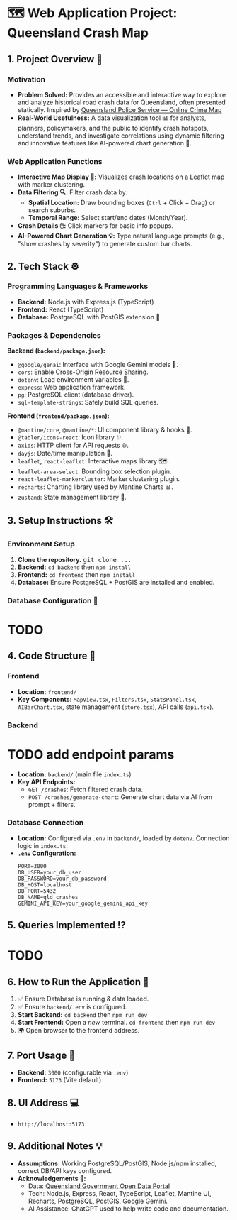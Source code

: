 # 🗺️ Web Application Project: Queensland Crash Map

## 1. Project Overview 📝

### Motivation

*   **Problem Solved:** Provides an accessible and interactive way to explore and analyze historical road crash data for Queensland, often presented statically. Inspired by [Queensland Police Service — Online Crime Map](https://qps-ocm.s3-ap-southeast-2.amazonaws.com/index.html)
*   **Real-World Usefulness:** A data visualization tool 📊 for analysts, planners, policymakers, and the public to identify crash hotspots, understand trends, and investigate correlations using dynamic filtering and innovative features like AI-powered chart generation 🤖.

### Web Application Functions

*   **Interactive Map Display 📍:** Visualizes crash locations on a Leaflet map with marker clustering.
*   **Data Filtering 🔍:** Filter crash data by:
    *   **Spatial Location:** Draw bounding boxes (`Ctrl` + Click + Drag) or search suburbs.
    *   **Temporal Range:** Select start/end dates (Month/Year).
*   **Crash Details 🖱️:** Click markers for basic info popups.
*   **AI-Powered Chart Generation 💡:** Type natural language prompts (e.g., "show crashes by severity") to generate custom bar charts.

## 2. Tech Stack ⚙️

### Programming Languages & Frameworks

*   **Backend:** Node.js with Express.js (TypeScript)
*   **Frontend:** React (TypeScript)
*   **Database:** PostgreSQL with PostGIS extension 🐘

### Packages & Dependencies

**Backend (`backend/package.json`):**

*   `@google/genai`: Interface with Google Gemini models 🧠.
*   `cors`: Enable Cross-Origin Resource Sharing.
*   `dotenv`: Load environment variables 🔑.
*   `express`: Web application framework.
*   `pg`: PostgreSQL client (database driver).
*   `sql-template-strings`: Safely build SQL queries.

**Frontend (`frontend/package.json`):**

*   `@mantine/core`, `@mantine/*`: UI component library & hooks 🎨.
*   `@tabler/icons-react`: Icon library ✨.
*   `axios`: HTTP client for API requests 🌐.
*   `dayjs`: Date/time manipulation 📅.
*   `leaflet`, `react-leaflet`: Interactive maps library 🗺️.
*   `leaflet-area-select`: Bounding box selection plugin.
*   `react-leaflet-markercluster`: Marker clustering plugin.
*   `recharts`: Charting library used by Mantine Charts 📊.
*   `zustand`: State management library 🐻.

## 3. Setup Instructions 🛠️

### Environment Setup

1.  **Clone the repository.** <kbd>git clone ...</kbd>
2.  **Backend:** `cd backend` then `npm install`
3.  **Frontend:** `cd frontend` then `npm install`
4.  **Database:** Ensure PostgreSQL + PostGIS are installed and enabled.

### Database Configuration 💾

# TODO

## 4. Code Structure 📁

### Frontend

*   **Location:** `frontend/`
*   **Key Components:** `MapView.tsx`, `Filters.tsx`, `StatsPanel.tsx`, `AIBarChart.tsx`, state management (`store.tsx`), API calls (`api.tsx`).

### Backend

# TODO add endpoint params

*   **Location:** `backend/` (main file `index.ts`)
*   **Key API Endpoints:**
    *   `GET /crashes`: Fetch filtered crash data.
    *   `POST /crashes/generate-chart`: Generate chart data via AI from prompt + filters.

### Database Connection

*   **Location:** Configured via `.env` in `backend/`, loaded by `dotenv`. Connection logic in `index.ts`.
*   **`.env` Configuration:**
    ```.env
    PORT=3000
    DB_USER=your_db_user
    DB_PASSWORD=your_db_password
    DB_HOST=localhost
    DB_PORT=5432
    DB_NAME=qld_crashes
    GEMINI_API_KEY=your_google_gemini_api_key
    ```

## 5. Queries Implemented ⁉️
# TODO

## 6. How to Run the Application 🚀

1.  ✅ Ensure Database is running & data loaded.
2.  ✅ Ensure `backend/.env` is configured.
3.  **Start Backend:** `cd backend` then `npm run dev`
4.  **Start Frontend:** Open a *new* terminal. `cd frontend` then `npm run dev`
5.  🌍 Open browser to the frontend address.

## 7. Port Usage 🔌

*   **Backend:** `3000` (configurable via `.env`)
*   **Frontend:** `5173` (Vite default)

## 8. UI Address 💻

*   `http://localhost:5173`

## 9. Additional Notes 💡

*   **Assumptions:** Working PostgreSQL/PostGIS, Node.js/npm installed, correct DB/API keys configured.
*   **Acknowledgements 🙏:**
    *   Data: [Queensland Government Open Data Portal](https://www.data.qld.gov.au/dataset/crash-data-from-queensland-roads/resource/e88943c0-5968-4972-a15f-38e120d72ec0)
    *   Tech: Node.js, Express, React, TypeScript, Leaflet, Mantine UI, Recharts, PostgreSQL, PostGIS, Google Gemini.
    *   AI Assistance: ChatGPT used to help write code and documentation.
